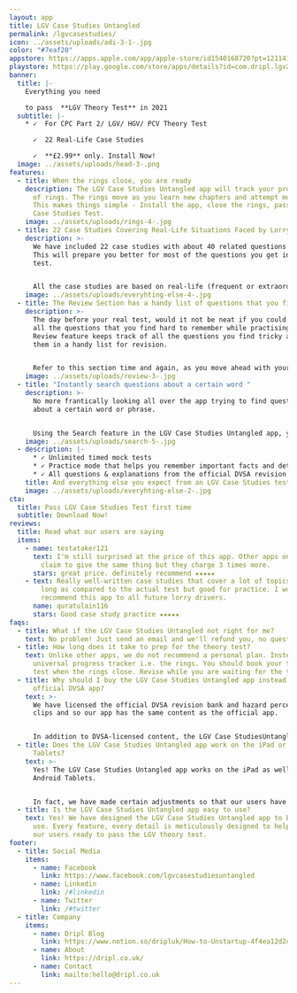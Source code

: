 ```yaml
---
layout: app
title: LGV Case Studies Untangled
permalink: /lgvcasestudies/
icon: ../assets/uploads/adi-3-1-.jpg
color: "#7eaf20"
appstore: https://apps.apple.com/app/apple-store/id1540168720?pt=121141503&ct=landing&mt=8
playstore: https://play.google.com/store/apps/details?id=com.dripl.lgv2&referrer=utm_source%3Dgoogle%26utm_medium%3Dlanding
banner:
  title: |-
    Everything you need 

    to pass  **LGV Theory Test** in 2021
  subtitle: |-
    * ✓  For CPC Part 2/ LGV/ HGV/ PCV Theory Test

      ✓  22 Real-Life Case Studies

      ✓  **£2.99** only. Install Now!
  image: ../assets/uploads/head-3-.png
features:
  - title: When the rings close, you are ready
    description: The LGV Case Studies Untangled app will track your progress in form
      of rings. The rings move as you learn new chapters and attempt mock tests.
      This makes things simple - Install the app, close the rings, pass your LGV
      Case Studies Test.
    image: ../assets/uploads/rings-4-.jpg
  - title: 22 Case Studies Covering Real-Life Situations Faced by Lorry & Bus Drivers
    description: >-
      We have included 22 case studies with about 40 related questions in each.
      This will prepare you better for most of the questions you get in the real
      test.


      All the case studies are based on real-life (frequent or extraordinary) situations which are presented in accordance with the latest DVSA test format.
    image: ../assets/uploads/everyhting-else-4-.jpg
  - title: The Review Section has a handy list of questions that you find tricky
    description: >-
      The day before your real test, would it not be neat if you could revise
      all the questions that you find hard to remember while practising? The
      Review feature keeps track of all the questions you find tricky and stores
      them in a handy list for revision.


      Refer to this section time and again, as you move ahead with your practice, to get the best results.
    image: ../assets/uploads/review-3-.jpg
  - title: "Instantly search questions about a certain word "
    description: >-
      No more frantically looking all over the app trying to find questions
      about a certain word or phrase.


      Using the Search feature in the LGV Case Studies Untangled app, you can type a word and get a list of questions relevant to that term.
    image: ../assets/uploads/search-5-.jpg
  - description: |-
      * ✓ Unlimited timed mock tests
      * ✓ Practice mode that helps you remember important facts and details
      * ✓ All questions & explanations from the official DVSA revision bank
    title: And everything else you expect from an LGV Case Studies test app
    image: ../assets/uploads/everyhting-else-2-.jpg
cta:
  title: Pass LGV Case Studies Test first time
  subtitle: Download Now!
reviews:
  title: Read what our users are saying
  items:
    - name: testataker121
      text: I'm still surprised at the price of this app. Other apps on app store
        claim to give the same thing but they charge 3 times more.
      stars: great price. definitely recommend ★★★★★
    - text: Really well-written case studies that cover a lot of topics. A bit too
        long as compared to the actual test but good for practice. I would
        recommend this app to all future lorry drivers.
      name: quratulain116
      stars: Good case study practice ★★★★★
faqs:
  - title: What if the LGV Case Studies Untangled not right for me?
    text: No problem! Just send an email and we'll refund you, no questions asked.
  - title: How long does it take to prep for the theory test?
    text: Unlike other apps, we do not recommend a personal plan. Instead, we have a
      universal progress tracker i.e. the rings. You should book your theory
      test when the rings close. Revise while you are waiting for the test.
  - title: Why should I buy the LGV Case Studies Untangled app instead of the
      official DVSA app?
    text: >-
      We have licensed the official DVSA revision bank and hazard perception
      clips and so our app has the same content as the official app.


      In addition to DVSA-licensed content, the LGV Case StudiesUntangled app has exclusive features that are designed to help you over the line. For example - hazard guide, instant search, smart revision and a universal progress tracker.
  - title: Does the LGV Case Studies Untangled app work on the iPad or Android
      Tablets?
    text: >-
      Yes! The LGV Case Studies Untangled app works on the iPad as well as
      Android Tablets.


      In fact, we have made certain adjustments so that our users have a pleasant experience with a larger screen.
  - title: Is the LGV Case Studies Untangled app easy to use?
    text: Yes! We have designed the LGV Case Studies Untangled app to be easy to
      use. Every feature, every detail is meticulously designed to help you get
      our users ready to pass the LGV theory test.
footer:
  - title: Social Media
    items:
      - name: Facebook
        link: https://www.facebook.com/lgvcasestudiesuntangled
      - name: Linkedin
        link: /#linkedin
      - name: Twitter
        link: /#twitter
  - title: Company
    items:
      - name: Dripl Blog
        link: https://www.notion.so/dripluk/How-to-Unstartup-4f4ea12d2c8b4e97be3fce5667a08d17
      - name: About
        link: https://dripl.co.uk/
      - name: Contact
        link: mailto:hello@dripl.co.uk
---
```

